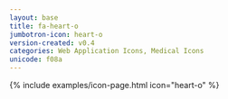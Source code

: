 ```yaml
---
layout: base
title: fa-heart-o
jumbotron-icon: heart-o
version-created: v0.4
categories: Web Application Icons, Medical Icons
unicode: f08a
---
```


{% include examples/icon-page.html icon="heart-o" %}
